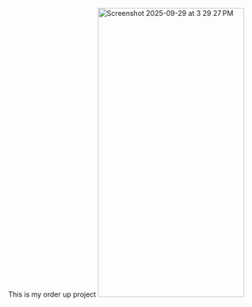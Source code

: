 This is my order up project
<img width="295" height="583" alt="Screenshot 2025-09-29 at 3 29 27 PM" src="https://github.com/user-attachments/assets/820c5502-5d7a-41ab-adb9-8505124406a4" />
